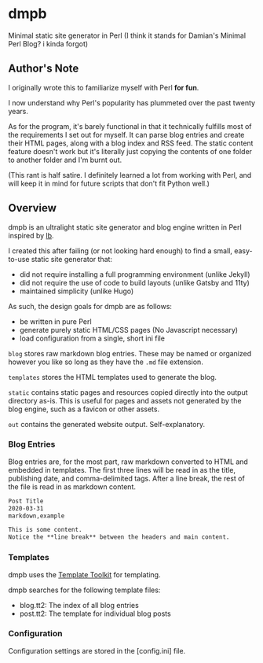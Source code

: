 # dmpb
Minimal static site generator in Perl
(I think it stands for Damian's Minimal Perl Blog?
i kinda forgot)

## Author's Note
I originally wrote this to familiarize myself with Perl **for fun**.

I now understand why Perl's popularity has plummeted over the past twenty years.

As for the program, it's barely functional in that it technically fulfills most of the requirements I set out for myself.
It can parse blog entries and create their HTML pages, along with a blog index and RSS feed.
The static content feature doesn't work but it's literally just copying the contents of one folder to another folder and I'm burnt out.

(This rant is half satire.
I definitely learned a lot from working with Perl, and will keep it in mind for future scripts that don't fit Python well.)

## Overview
dmpb is an ultralight static site generator and blog engine written in Perl inspired by [lb](https://github.com/LukeSmithxyz/lb).

I created this after failing (or not looking hard enough) to find a small, easy-to-use static site generator that:
- did not require installing a full programming environment (unlike Jekyll)
- did not require the use of code to build layouts (unlike Gatsby and 11ty)
- maintained simplicity (unlike Hugo)

As such, the design goals for dmpb are as follows:
- be written in pure Perl
- generate purely static HTML/CSS pages (No Javascript necessary)
- load configuration from a single, short ini file

`blog` stores raw markdown blog entries.
These may be named or organized however you like so long as they have the `.md` file extension.

`templates` stores the HTML templates used to generate the blog.

`static` contains static pages and resources copied directly into the output directory as-is.
This is useful for pages and assets not generated by the blog engine, such as a favicon or other assets.

`out` contains the generated website output.
Self-explanatory.

### Blog Entries
Blog entries are, for the most part, raw markdown converted to HTML and embedded in templates.
The first three lines will be read in as the title, publishing date, and comma-delimited tags.
After a line break, the rest of the file is read in as markdown content.
```md
Post Title
2020-03-31
markdown,example

This is some content.
Notice the **line break** between the headers and main content.
```

### Templates
dmpb uses the [Template Toolkit](http://template-toolkit.org) for templating.

dmpb searches for the following template files:
- blog.tt2: The index of all blog entries
- post.tt2: The template for individual blog posts

### Configuration
Configuration settings are stored in the [config.ini] file.
